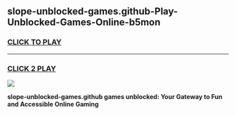 
## slope-unblocked-games.github-Play-Unblocked-Games-Online-b5mon
<h3>
<a href="https://premium76.site?title=slope-unblocked-games.github&ref=25A">CLICK TO PLAY</a></h3>
<hr>

<h3>
<a href="https://premium76.site?title=slope-unblocked-games.github&ref=25A">CLICK 2 PLAY</a>
  
</h3>

<a href="https://premium76.site?title=slope-unblocked-games.github&ref=25A"><img src="https://clearcache.store/games.png"></a>


**slope-unblocked-games.github games unblocked: Your Gateway to Fun and Accessible Online Gaming**
